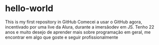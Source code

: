 # hello-world
This is my first repository in GitHub
Comecei a usar o GitHub agora, incentivado por uma live da Alura, 
durante a imersãodev em JS. 
Tenho 22 anos e muito desejo de aprender mais sobre programação em geral,
me encontrar em algo que goste e seguir profissionalmente
